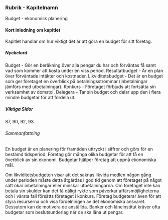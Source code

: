 ### Rubrik - Kapitelnamn
Budget - ekonomisk planering
#### Kort inledning om kapitlet
Kapitlet handlar om hur viktigt det är att göra en budget för sitt företag.
##### Nyckelord
Budget - Gör en beräkning över alla pengar du har och förväntas få samt vad som kommer att kosta under en viss period.
Resultatbudget - Är en plan över förväntade intäkter och kostnader.
Likviditetsbudget - Det är en budget som ger företaget en överblick på betalningsströmmar (inbetalningar jämförs med utbetalningar).
Konkurs - Företaget förbjuds att fortsätta sin verksamhet av domstol.
Delegera - Tar sin budget och delar upp den i flera mindre budgetar för att fördela ut.
##### Viktiga Sidor
87, 90, 92, 93

###### Sammanfattning
En budget är en planering för framtiden uttryckt i siffror och görs för en bestämd tidsperiod. Företag gör många olika budgetar för att få en överblick av sin ekonomi. Budgetar hjälper företag att uppnå ekonomiska mål.

Om likviditetsbudgeten visar att det saknas likvida medlen någon gång under perioden måste detta åtgärdas i god tid genom att företaget på något sätt ökar inbetalningar eller minskar utbetalningarna. Om företaget inte kan betala sin skulder kan det få dåligt rykte som påverkar affärsmöjligheterna och i värsta fall försätts företaget i konkurs.
Företag budgeterar även för att styra resurserna och visa fördelningen av det ekonomiska ansvaret. Dessutom kan de motivera de anställda. Banker och låneinstitut kräver ofta budgetar som beslutsunderlag när de ska låna ut pengar.
 